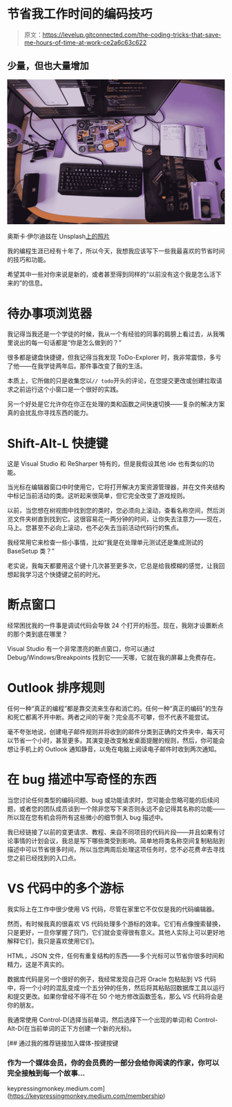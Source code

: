 # 节省我工作时间的编码技巧

> 原文：<https://levelup.gitconnected.com/the-coding-tricks-that-save-me-hours-of-time-at-work-ce2a6c63c622>

## 少量，但也大量增加

![](img/70fe2f00f1a64225ae536293a8c7b829.png)

奥斯卡·伊尔迪兹在 Unsplash[上的照片](https://unsplash.com?utm_source=medium&utm_medium=referral)

我的编程生涯已经有十年了，所以今天，我想我应该写下一些我最喜欢的节省时间的技巧和功能。

希望其中一些对你来说是新的，或者甚至得到同样的“以前没有这个我是怎么活下来的”的信息。

# 待办事项浏览器

我记得当我还是一个学徒的时候，我从一个有经验的同事的肩膀上看过去，从我嘴里说出的每一句话都是“你是怎么做到的？”

很多都是键盘快捷键，但我记得当我发现 ToDo-Explorer 时，我非常震惊，多亏了他——在我学徒两年后。那件事改变了我的生活。

本质上，它所做的只是收集您以`// todo`开头的评论，在您提交更改或创建拉取请求之前运行这个小窗口是一个很好的实践。

另一个好处是它允许你在你正在处理的类和函数之间快速切换——复杂的解决方案真的会扰乱你寻找东西的能力。

# Shift-Alt-L 快捷键

这是 Visual Studio 和 ReSharper 特有的，但是我假设其他 ide 也有类似的功能。

当光标在编辑器窗口中时使用它，它将打开解决方案资源管理器，并在文件夹结构中标记当前活动的类。这听起来很简单，但它完全改变了游戏规则。

以前，当您想在树视图中找到您的类时，您必须向上滚动，查看名称空间，然后浏览文件夹树直到找到它。这很容易花一两分钟的时间，让你失去注意力——现在，马上。您甚至不必向上滚动，也不必失去当前活动代码行的焦点。

我经常用它来检查一些小事情，比如“我是在处理单元测试还是集成测试的 BaseSetup 类？”

老实说，我每天都要用这个键十几次甚至更多次，它总是给我模糊的感觉，让我回想起我学习这个快捷键之前的时光。

# 断点窗口

经常困扰我的一件事是调试代码会导致 24 个打开的标签。现在，我刚才设置断点的那个类到底在哪里？

Visual Studio 有一个非常漂亮的断点窗口，你可以通过 Debug/Windows/Breakpoints 找到它——天哪，它就在我的屏幕上免费存在。

# Outlook 排序规则

任何一种“真正的编程”都是靠交流来生存和消亡的。任何一种“真正的编码”的生存和死亡都离不开中断。两者之间的平衡？完全高不可攀，但不代表不能尝试。

毫不夸张地说，创建电子邮件规则并将收到的邮件分类到正确的文件夹中，每天可以节省一个小时，甚至更多。其演变是改变触发桌面提醒的规则，然后，你可能会想让手机上的 Outlook 通知静音，以免在电脑上阅读电子邮件时收到两次通知。

# 在 bug 描述中写奇怪的东西

当您讨论任何类型的编码问题、bug 或功能请求时，您可能会忽略可能的后续问题，或者您的团队成员谈到一个除非您写下来否则永远不会记得其名称的功能——所以现在您有机会将所有这些微小的细节倒入 bug 描述中。

我已经链接了以前的变更请求、教程、来自不同项目的代码片段——并且如果有讨论事情的计划会议，我总是写下哪些类受到影响。简单地将类名称空间复制粘贴到描述中可以节省很多时间，所以当您两周后处理这项任务时，您不必花费*年*去寻找您之前已经找到的入口点。

# VS 代码中的多个游标

我实际上在工作中很少使用 VS 代码，尽管在家里它不仅仅是我的代码编辑器。

然而，有时候我真的很喜欢 VS 代码处理多个游标的效率。它们有点像搜索替换，只是更好，一旦你掌握了窍门，它们就会变得很有意义。其他人实际上可以更好地解释它们，我只是喜欢使用它们。

HTML，JSON 文件，任何有重复结构的东西——多个光标可以节省你很多时间和精力，这是不真实的。

数据库代码是另一个很好的例子，我经常发现自己将 Oracle 包粘贴到 VS 代码中，将一个小时的混乱变成一个五分钟的任务，然后将其粘贴回数据库工具以运行和提交更改。如果你曾经不得不在 50 个地方修改函数签名，那么 VS 代码将会是你的朋友。

我通常使用 Control-D(选择当前单词，然后选择下一个出现的单词)和 Control-Alt-D(在当前单词的正下方创建一个新的光标)。

[](https://keypressingmonkey.medium.com/membership) [## 通过我的推荐链接加入媒体-按键按键

### 作为一个媒体会员，你的会员费的一部分会给你阅读的作家，你可以完全接触到每一个故事…

keypressingmonkey.medium.com](https://keypressingmonkey.medium.com/membership)